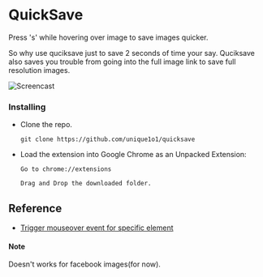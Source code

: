 # QuickSave


Press 's' while hovering over image to save images quicker.

So why use quciksave just to save 2 seconds of time your say.
Quciksave also saves you trouble from going into the full image link to save full resolution images.

![Screencast](http://i.imgur.com/mGTG9FF.gif)
### Installing

- Clone the repo.
  ```
  git clone https://github.com/unique1o1/quicksave
  ```

- Load the extension into Google Chrome as an Unpacked Extension:

  ```
  Go to chrome://extensions

  Drag and Drop the downloaded folder.
  ```

## Reference
- [Trigger mouseover event for specific element](http://stackoverflow.com/questions/43806176/how-to-trigger-mouseover-event-only-for-an-img-element-using-jav$)

#### Note
Doesn't works for facebook images(for now).



